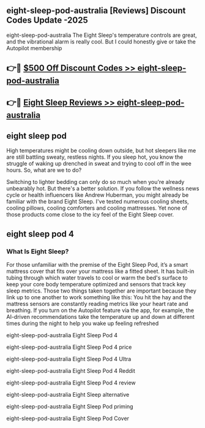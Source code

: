 ## eight-sleep-pod-australia [Reviews​] Discount Codes Update -2025

eight-sleep-pod-australia The Eight Sleep's temperature controls are great, and the vibrational alarm is really cool. But I could honestly give or take the Autopilot membership

## 👉🔴 [$500 Off Discount Codes >> eight-sleep-pod-australia](http://download.freeplayer.one?title=eight-sleep-pod-australia&ref=18-ES)

## 👉🔴 [Eight Sleep Reviews >> eight-sleep-pod-australia](http://download.freeplayer.one?title=eight-sleep-pod-australia&ref=18-ES)

## eight sleep pod

High temperatures might be cooling down outside, but hot sleepers like me are still battling sweaty, restless nights. If you sleep hot, you know the struggle of waking up drenched in sweat and trying to cool off in the wee hours. So, what are we to do?

Switching to lighter bedding can only do so much when you're already unbearably hot. But there's a better solution. If you follow the wellness news cycle or health influencers like Andrew Huberman, you might already be familiar with the brand Eight Sleep. I've tested numerous cooling sheets, cooling pillows, cooling comforters and cooling mattresses. Yet none of those products come close to the icy feel of the Eight Sleep cover.

## eight sleep pod 4

### What Is Eight Sleep?

For those unfamiliar with the premise of the Eight Sleep Pod, it’s a smart mattress cover that fits over your mattress like a fitted sheet. It has built-in tubing through which water travels to cool or warm the bed's surface to keep your core body temperature optimized and sensors that track key sleep metrics. Those two things taken together are important because they link up to one another to work something like this: You hit the hay and the mattress sensors are constantly reading metrics like your heart rate and breathing. If you turn on the Autopilot feature via the app, for example, the AI-driven recommendations take the temperature up and down at different times during the night to help you wake up feeling refreshed

eight-sleep-pod-australia Eight Sleep Pod 4

eight-sleep-pod-australia Eight Sleep Pod 4 price

eight-sleep-pod-australia Eight Sleep Pod 4 Ultra

eight-sleep-pod-australia Eight Sleep Pod 4 Reddit

eight-sleep-pod-australia Eight Sleep Pod 4 review

eight-sleep-pod-australia Eight Sleep alternative

eight-sleep-pod-australia Eight Sleep Pod priming

eight-sleep-pod-australia Eight Sleep Pod Cover